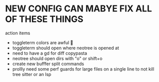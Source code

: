 # NEW CONFIG CAN MABYE FIX ALL OF THESE THINGS

action items

- toggleterm colors are awful 🤮
- toggleterm should open where neotree is opened at
- need to have a <leader>gd for diff copypasta
- neotree should open dirs with "o" or shift+o
- create new bufffer split commands
- prollly need some perf guards for large files on a single line to not kill tree sitter or an lsp
